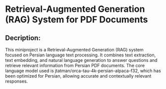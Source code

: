 # Retrieval-Augmented Generation (RAG) System for PDF Documents

## Decription:

This miniproject is a Retrieval-Augmented Generation (RAG) system focused on Persian language text processing. It combines text extraction, text embedding, and natural language generation to answer questions and retrieve relevant information from Persian PDF documents. The core language model used is jtatman/orca-tau-4k-persian-alpaca-f32, which has been optimized for Persian, allowing accurate and contextually relevant responses.
